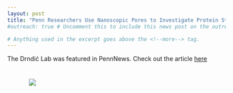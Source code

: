 ```yaml
---
layout: post
title: "Penn Researchers Use Nanoscopic Pores to Investigate Protein Structure"
#outreach: true # Uncomment this to include this news post on the outreach page.

# Anything used in the excerpt goes above the <!--more--> tag.
---
```


The Drndić Lab was featured in PennNews. Check out the article <a href="http://www.upenn.edu/pennnews/news/penn-researchers-use-nanoscopic-pores-investigate-protein-structure" >here</a>

<figure class="hide-for-small" style="float: left; padding: 10px; width: 310px;">
  <img src="{{site.baseurl}}/{{site.img_path}}/nn-2015-027148_0006.gif">
</figure>

<!--more-->
